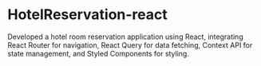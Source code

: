 # HotelReservation-react
Developed a hotel room reservation application using React, integrating React Router for navigation, React Query for data fetching, Context API for state management, and Styled Components for styling.
